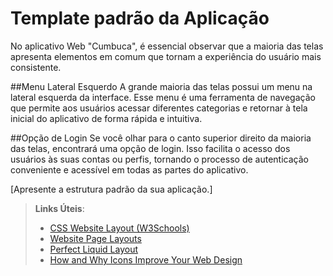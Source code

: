 # Template padrão da Aplicação

No aplicativo Web "Cumbuca", é essencial observar que a maioria das telas apresenta elementos em comum que tornam a experiência do usuário mais consistente.

##Menu Lateral Esquerdo
A grande maioria das telas possui um menu na lateral esquerda da interface. Esse menu é uma ferramenta de navegação que permite aos usuários acessar diferentes categorias e retornar à tela inicial do aplicativo de forma rápida e intuitiva.

##Opção de Login
Se você olhar para o canto superior direito da maioria das telas, encontrará uma opção de login. Isso facilita o acesso dos usuários às suas contas ou perfis, tornando o processo de autenticação conveniente e acessível em todas as partes do aplicativo.

[Apresente a estrutura padrão da sua aplicação.]

> **Links Úteis**:
>
> - [CSS Website Layout (W3Schools)](https://www.w3schools.com/css/css_website_layout.asp)
> - [Website Page Layouts](http://www.cellbiol.com/bioinformatics_web_development/chapter-3-your-first-web-page-learning-html-and-css/website-page-layouts/)
> - [Perfect Liquid Layout](https://matthewjamestaylor.com/perfect-liquid-layouts)
> - [How and Why Icons Improve Your Web Design](https://usabilla.com/blog/how-and-why-icons-improve-you-web-design/)
